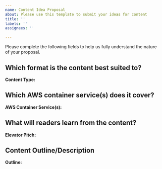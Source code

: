```yaml
---
name: Content Idea Proposal
about: Please use this template to submit your ideas for content
title: ''
labels: ''
assignees: ''

---
```


Please complete the following fields to help us fully understand the nature of your proposal.

## Which format is the content best suited to?

<!--
Please choose one from:

* Blog Post
* Reference Architecture
* White paper
* Workshop
* Infographic
* Other (please provide details)
-->

**Content Type:** 

## Which AWS container service(s) does it cover?

<!--
Please choose all relevant services:

* Amazon EC2
* Amazon EC2 Spot
* Amazon ECS
* Amazon ECR
* Amazon EKS
* Amazon Managed Service for Grafana
* Amazon Managed Service for Prometheus
* AWS App2Container
* AWS App Mesh
* AWS Cloud Map
* AWS Copilot
* AWS Distro for OpenTelemetry
* AWS Fargate
* AWS Proton
* Red Hat OpenShift Service on AWS (ROSA)
* Bottlerocket
-->

**AWS Container Service(s):**

## What will readers learn from the content?

<!--
What is a single, crisp sentence that clearly explains what readers will learn from this post?
-->

**Elevator Pitch:**

## Content Outline/Description

<!--
Please provide a comprehensive outline of your content idea, to ensure reviewers understand exactly what you want the content to cover.
-->

**Outline:**

